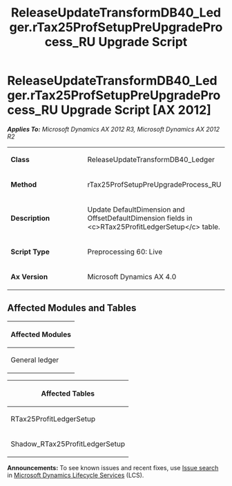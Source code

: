 ﻿---
title: ReleaseUpdateTransformDB40_Ledger.rTax25ProfSetupPreUpgradeProcess_RU Upgrade Script
TOCTitle: ReleaseUpdateTransformDB40_Ledger.rTax25ProfSetupPreUpgradeProcess_RU Upgrade Script
ms:assetid: 6950ed02-2639-117c-22b1-53c42265dfef
ms:mtpsurl: https://msdn.microsoft.com/en-us/library/JJ685643(v=AX.60)
ms:contentKeyID: 49708845
ms.date: 05/18/2015
mtps_version: v=AX.60
---

# ReleaseUpdateTransformDB40\_Ledger.rTax25ProfSetupPreUpgradeProcess\_RU Upgrade Script [AX 2012]


_**Applies To:** Microsoft Dynamics AX 2012 R3, Microsoft Dynamics AX 2012 R2_

<table>
<colgroup>
<col style="width: 50%" />
<col style="width: 50%" />
</colgroup>
<tbody>
<tr class="odd">
<td><p><strong>Class</strong></p></td>
<td><p>ReleaseUpdateTransformDB40_Ledger</p></td>
</tr>
<tr class="even">
<td><p><strong>Method</strong></p></td>
<td><p>rTax25ProfSetupPreUpgradeProcess_RU</p></td>
</tr>
<tr class="odd">
<td><p><strong>Description</strong></p></td>
<td><p>Update DefaultDimension and OffsetDefaultDimension fields in &lt;c&gt;RTax25ProfitLedgerSetup&lt;/c&gt; table.</p></td>
</tr>
<tr class="even">
<td><p><strong>Script Type</strong></p></td>
<td><p>Preprocessing 60: Live</p></td>
</tr>
<tr class="odd">
<td><p><strong>Ax Version</strong></p></td>
<td><p>Microsoft Dynamics AX 4.0</p></td>
</tr>
</tbody>
</table>


## Affected Modules and Tables

<table>
<colgroup>
<col style="width: 100%" />
</colgroup>
<thead>
<tr class="header">
<th><p>Affected Modules</p></th>
</tr>
</thead>
<tbody>
<tr class="odd">
<td><p>General ledger</p></td>
</tr>
</tbody>
</table>


<table>
<colgroup>
<col style="width: 100%" />
</colgroup>
<thead>
<tr class="header">
<th><p>Affected Tables</p></th>
</tr>
</thead>
<tbody>
<tr class="odd">
<td><p>RTax25ProfitLedgerSetup</p></td>
</tr>
<tr class="even">
<td><p>Shadow_RTax25ProfitLedgerSetup</p></td>
</tr>
</tbody>
</table>

  
**Announcements:** To see known issues and recent fixes, use [Issue search](http://go.microsoft.com/fwlink/?linkid=389258) in [Microsoft Dynamics Lifecycle Services](http://go.microsoft.com/fwlink/?linkid=306505) (LCS).


